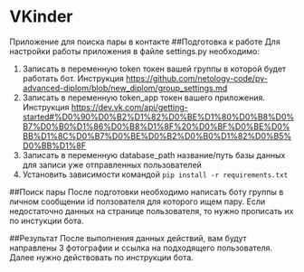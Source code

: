 # VKinder
Приложение для поиска пары в контакте
##Подготовка к работе
Для настройки работы приложения в файле settings.py необходимо:
 1. Записать в переменную token токен вашей группы в которой
 будет работать бот. Инструкция https://github.com/netology-code/py-advanced-diplom/blob/new_diplom/group_settings.md
 2. Записать в переменную token_app токен вашего приложения. Инструкция https://dev.vk.com/api/getting-started#%D0%90%D0%B2%D1%82%D0%BE%D1%80%D0%B8%D0%B7%D0%B0%D1%86%D0%B8%D1%8F%20%D0%BF%D0%BE%D0%BB%D1%8C%D0%B7%D0%BE%D0%B2%D0%B0%D1%82%D0%B5%D0%BB%D1%8F
 3. Записать в переменную database_path название/путь базы данных для записи уже отправленных пользователей
 4. Установить зависимости командой `pip install -r requirements.txt`
 
##Поиск пары
После подготовки необходимо написать боту группы в личном сообщении id ползователя для которого ищем пару. Если недостаточно данных
на странице пользователя, то нужно прописать их по инстукции бота.

##Результат
После выполнения данных действий, вам будут направлены 3 фотографии и ссылка на подходящего пользователя. Далее нужно действовать по инструкции бота.
